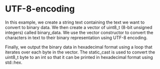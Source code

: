 # UTF-8-encoding

In this example, we create a string text containing the text we want to convert to binary data. We then create a vector of uint8_t (8-bit unsigned integers) called binary_data. We use the vector constructor to convert the characters in text to their binary representation using UTF-8 encoding.

Finally, we output the binary data in hexadecimal format using a loop that iterates over each byte in the vector. The static_cast<int> is used to convert the uint8_t byte to an int so that it can be printed in hexadecimal format using std::hex.
